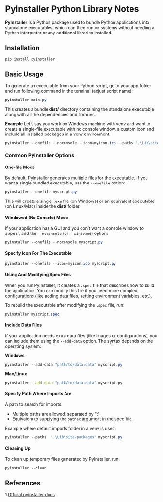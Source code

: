 # PyInstaller Python Library Notes

**PyInstaller** is a Python package used to bundle Python applications into standalone executables, which can then run on systems without needing a Python interpreter or any additional libraries installed.


## Installation

```powershell
pip install pyinstaller
```


## Basic Usage

To generate an executable from your Python script, go to your app folder and run following command in the terminal (adjust script name):

```powershell
pyinstaller main.py
```

This creates a bundle **dist/** directory containing the standalone executable along with all the dependencies and libraries.

**Example**
Let’s say you work on Windows machine with venv and want to create a single-file executable with no console window, a custom icon and include all installed packages in a venv environment:

```powershell
pyinstaller --onefile --noconsole --icon=myicon.ico --paths ".\Lib\site-packages" myscript.py --clean
```

### Common PyInstaller Options

#### One-file Mode
By default, PyInstaller generates multiple files for the executable. If you want a single bundled executable, use the `--onefile` option: 

```powershell
pyinstaller --onefile myscript.py
```

This will create a single `.exe` file (on Windows) or an equivalent executable (on Linux/Mac) inside the **dist/** folder.

#### Windowed (No Console) Mode
If your application has a GUI and you don’t want a console window to appear, add the `--noconsole` (or `--windowed`) option:

```powershell
pyinstaller --onefile --noconsole myscript.py
```

#### Specify Icon For The Executable

```powershell
pyinstaller --onefile --icon=myicon.ico myscript.py
```

#### Using And Modifying Spec Files
When you run PyInstaller, it creates a `.spec` file that describes how to build the application. You can modify this file if you need more complex configurations (like adding data files, setting environment variables, etc.).

To rebuild the executable after modifying the `.spec` file, run:

```powershell
pyinstaller myscript.spec
```

#### Include Data Files

If your application needs extra data files (like images or configurations), you can include them using the `--add-data` option. The syntax depends on the operating system:

**Windows**
```powershell
pyinstaller --add-data "path/to/data;data" myscript.py
```

**Mac/Linux**
```bash
pyinstaller --add-data "path/to/data:data" myscript.py
```


#### Specify Path Where Imports Are

A path to search for imports.
* Multiple paths are allowed, separated by ":"
* Equivalent to supplying the `pathex` argument in the spec file.

Example where default imports folder in a venv is used:

```powershell
pyinstaller --paths  ".\Lib\site-packages" myscript.py
```

#### Cleaning Up
To clean up temporary files generated by PyInstaller, run:

```powershell
pyinstaller --clean
```


## References

1.[Official pyinstaller docs](https://pyinstaller.org/en/stable/usage.html)
